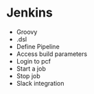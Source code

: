# Jenkins

* Groovy
* .dsl 
* Define Pipeline
* Access build parameters
* Login to pcf
* Start a job
* Stop job
* Slack integration
